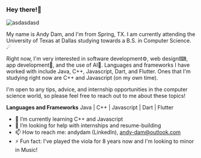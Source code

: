 ### Hey there!👋
![asdasdasd](https://github.com/andy-dam/andy-dam/assets/110382427/890afbfa-9f6b-4f6c-a1e8-dc4d64aee19d)

My name is Andy Dam, and I'm from Spring, TX. I am currently attending the University of Texas at Dallas studying towards a B.S. in Computer Science. ☄

Right now, I'm very interested in software development⚙, web design⌨, app development📱, and the use of AI🧠. Languages and frameworks I have worked with include Java, C++, Javascript, Dart, and Flutter. Ones that I'm studying right now are C++ and Javascript (on my own time).

I'm open to any tips, advice, and internship opportunities in the computer science world, so please feel free to reach out to me about these topics!

**Languages and Frameworks**
Java | C++ | Javascript | Dart | Flutter

- 🌱 I’m currently learning C++ and Javascript
- 🤔 I’m looking for help with internships and resume-building
- 📫 How to reach me: andydam (LinkedIn), andy-dam@outlook.com
- ⚡ Fun fact: I've played the viola for 8 years now and I'm looking to minor in Music!

<!--
**andy-dam/andy-dam** is a ✨ _special_ ✨ repository because its `README.md` (this file) appears on your GitHub profile.
-->
